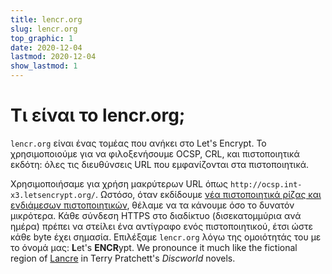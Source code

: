 ```yaml
---
title: lencr.org
slug: lencr.org
top_graphic: 1
date: 2020-12-04
lastmod: 2020-12-04
show_lastmod: 1
---
```



# Τι είναι το lencr.org;

`lencr.org` είναι ένας τομέας που ανήκει στο Let's Encrypt. Το χρησιμοποιούμε για να φιλοξενήσουμε OCSP, CRL, και πιστοποιητικά εκδότη: όλες τις διευθύνσεις URL που εμφανίζονται στα πιστοποιητικά.

Χρησιμοποιήσαμε για χρήση μακρύτερων URL όπως `http://ocsp.int-x3.letsencrypt.org/`. Ωστόσο, όταν εκδίδουμε [νέα πιστοποιητικά ρίζας και ενδιάμεσων πιστοποιητικών][1], θέλαμε να τα κάνουμε όσο το δυνατόν μικρότερα. Κάθε σύνδεση HTTPS στο διαδίκτυο (δισεκατομμύρια ανά ημέρα) πρέπει να στείλει ένα αντίγραφο ενός πιστοποιητικού, έτσι ώστε κάθε byte έχει σημασία. Επιλέξαμε `lencr.org` λόγω της ομοιότητάς του με το όνομά μας: **L**et's **ENCR**ypt. We pronounce it much like the fictional region of [Lancre][] in Terry Pratchett's _Discworld_ novels.

[1]: https://letsencrypt.org/2020/09/17/new-root-and-intermediates.html
[Lancre]: https://discworld.fandom.com/wiki/Lancre

